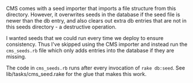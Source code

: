 CMS comes with a seed importer that imports a file structure from this
directory. However, it overwrites seeds in the database if the seed file is
newer than the db entry, and also clears out extra db entries that are not in
this seeds directory - a destructive operation.

I wanted seeds that we could run every time we deploy to ensure consistency.
Thus I've skipped using the CMS importer and instead run the `cms_seeds.rb` file
which only adds entries into the database if they are missing.

The code in `cms_seeds.rb` runs after every invocation of `rake db:seed`.
See lib/tasks/cms_seed.rake for the glue that makes this work.

